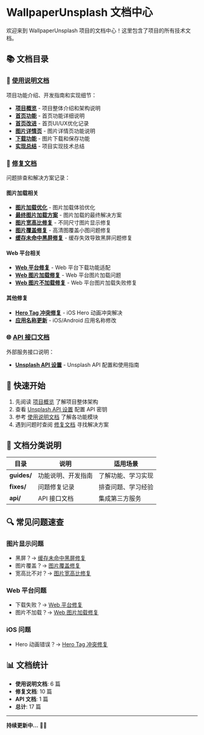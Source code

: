 # WallpaperUnsplash 文档中心

欢迎来到 WallpaperUnsplash 项目的文档中心！这里包含了项目的所有技术文档。

## 📚 文档目录

### 📖 [使用说明文档](./guides/)

项目功能介绍、开发指南和实现细节：

- [**项目概览**](./guides/PROJECT_OVERVIEW.md) - 项目整体介绍和架构说明
- [**首页功能**](./guides/HOME_PAGE_FEATURES.md) - 首页功能详细说明
- [**首页改进**](./guides/HOME_PAGE_IMPROVEMENTS.md) - 首页UI/UX优化记录
- [**图片详情页**](./guides/PHOTO_DETAIL_PAGE.md) - 图片详情页功能说明
- [**下载功能**](./guides/DOWNLOAD_FEATURE.md) - 图片下载和保存功能
- [**实现总结**](./guides/IMPLEMENTATION_SUMMARY.md) - 项目实现技术总结

### 🔧 [修复文档](./fixes/)

问题排查和解决方案记录：

#### 图片加载相关
- [**图片加载优化**](./fixes/IMAGE_LOADING_OPTIMIZATION.md) - 图片加载体验优化
- [**最终图片加载方案**](./fixes/FINAL_IMAGE_LOADING_SOLUTION.md) - 图片加载的最终解决方案
- [**图片宽高比修复**](./fixes/IMAGE_ASPECT_RATIO_FIX.md) - 不同尺寸图片显示修复
- [**图片覆盖修复**](./fixes/IMAGE_OVERLAY_FIX.md) - 高清图覆盖小图问题修复
- [**缓存未命中黑屏修复**](./fixes/CACHE_MISS_BLACK_SCREEN_FIX.md) - 缓存失效导致黑屏问题修复

#### Web 平台相关
- [**Web 平台修复**](./fixes/WEB_PLATFORM_FIX.md) - Web 平台下载功能适配
- [**Web 图片加载修复**](./fixes/WEB_IMAGE_LOADING_FIX.md) - Web 平台图片加载问题
- [**Web 图片不加载修复**](./fixes/WEB_IMAGE_NOT_LOADING_FIX.md) - Web 平台图片加载失败修复

#### 其他修复
- [**Hero Tag 冲突修复**](./fixes/HERO_TAG_CONFLICT_FIX.md) - iOS Hero 动画冲突解决
- [**应用名称更新**](./fixes/APP_NAME_UPDATE.md) - iOS/Android 应用名称修改

### 🌐 [API 接口文档](./api/)

外部服务接口说明：

- [**Unsplash API 设置**](./api/UNSPLASH_API_SETUP.md) - Unsplash API 配置和使用指南

## 🚀 快速开始

1. 先阅读 [项目概览](./guides/PROJECT_OVERVIEW.md) 了解项目整体架构
2. 查看 [Unsplash API 设置](./api/UNSPLASH_API_SETUP.md) 配置 API 密钥
3. 参考 [使用说明文档](./guides/) 了解各功能模块
4. 遇到问题时查阅 [修复文档](./fixes/) 寻找解决方案

## 📝 文档分类说明

| 目录 | 说明 | 适用场景 |
|------|------|---------|
| **guides/** | 功能说明、开发指南 | 了解功能、学习实现 |
| **fixes/** | 问题修复记录 | 排查问题、学习经验 |
| **api/** | API 接口文档 | 集成第三方服务 |

## 🔍 常见问题速查

### 图片显示问题
- 黑屏？→ [缓存未命中黑屏修复](./fixes/CACHE_MISS_BLACK_SCREEN_FIX.md)
- 图片覆盖？→ [图片覆盖修复](./fixes/IMAGE_OVERLAY_FIX.md)
- 宽高比不对？→ [图片宽高比修复](./fixes/IMAGE_ASPECT_RATIO_FIX.md)

### Web 平台问题
- 下载失败？→ [Web 平台修复](./fixes/WEB_PLATFORM_FIX.md)
- 图片不加载？→ [Web 图片加载修复](./fixes/WEB_IMAGE_LOADING_FIX.md)

### iOS 问题
- Hero 动画错误？→ [Hero Tag 冲突修复](./fixes/HERO_TAG_CONFLICT_FIX.md)

## 📊 文档统计

- **使用说明文档**: 6 篇
- **修复文档**: 10 篇
- **API 文档**: 1 篇
- **总计**: 17 篇

---

**持续更新中...** 📝✨


